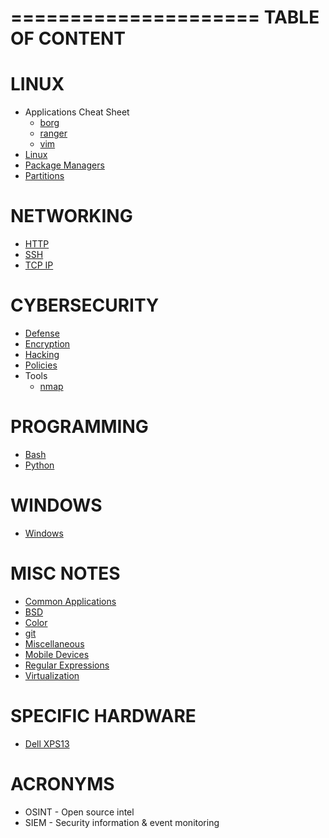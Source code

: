 
=====================
  TABLE OF CONTENT
=====================

# LINUX

* Applications Cheat Sheet
    * [borg](borg)
    * [ranger](ranger)
    * [vim](vim)
* [Linux](Linux)
* [Package Managers](Package-Managers)
* [Partitions](Partitions)

# NETWORKING

* [HTTP](HTTP)
* [SSH](SSH)
* [TCP IP](TCP-IP)

# CYBERSECURITY

* [Defense](Defense)
* [Encryption](Encryption)
* [Hacking](Hacking)
* [Policies](Policies)
* Tools
	* [nmap](nmap)

# PROGRAMMING

* [Bash](Bash)
* [Python](Python)

# WINDOWS

* [Windows](windows)

# MISC NOTES

* [Common Applications](apps)
* [BSD](BSD)
* [Color](Color)
* [git](git)
* [Miscellaneous](Miscellaneous)
* [Mobile Devices](Mobile-Devices)
* [Regular Expressions](RegEx)
* [Virtualization](virtualization)

# SPECIFIC HARDWARE

* [Dell XPS13](DellXPS13)

# ACRONYMS

* OSINT - Open source intel
* SIEM - Security information & event monitoring
